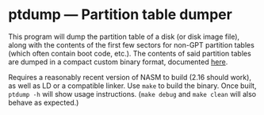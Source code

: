 # ptdump — Partition table dumper

This program will dump the partition table of a disk (or disk image file), along with the contents of the first few
sectors for non-GPT partition tables (which often contain boot code, etc.).
The contents of said partition tables are dumped in a compact custom binary format, documented [here](datafile.md).

Requires a reasonably recent version of NASM to build (2.16 should work), as well as LD or a compatible linker.
Use `make` to build the binary.
Once built, `ptdump -h` will show usage instructions.
(`make debug` and `make clean` will also behave as expected.)

